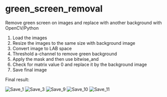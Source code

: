 # green_screen_removal
Remove green screen on images and replace with another background with OpenCV/Python

1. Load the images
2. Resize the images to the same size with background image
3. Convert image to LAB space
4. Threshold a-channel to remove green background
5. Apply the mask and then use bitwise_and
6. Check for matrix value 0 and replace it by the background image
7. Save final image
  
Final result:

![Save_1](https://github.com/yongyewhon/green_screen_removal/assets/151745867/47c0e8a6-1834-41eb-9bfa-b711a411ea2e)
![Save_3](https://github.com/yongyewhon/green_screen_removal/assets/151745867/2bdc16fb-496b-45d1-ba2d-d73965ff2bc4)
![Save_9](https://github.com/yongyewhon/green_screen_removal/assets/151745867/e192cb12-7719-4839-8882-167b783e7c9d)
![Save_10](https://github.com/yongyewhon/green_screen_removal/assets/151745867/017504f0-90f0-449d-84e6-acf6e603e0f2)
![Save_11](https://github.com/yongyewhon/green_screen_removal/assets/151745867/ae2da617-ed2c-4757-8be6-f3a5f34abf83)



